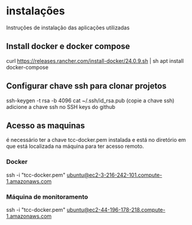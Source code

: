 # instalações
Instruções de instalação das aplicações utilizadas

## Install docker e docker compose
curl https://releases.rancher.com/install-docker/24.0.9.sh | sh
apt install docker-compose

## Configurar chave ssh para clonar projetos
ssh-keygen -t rsa -b 4096
cat ~/.ssh/id_rsa.pub (copie a chave ssh)
adicione a chave ssh no SSH keys do github

## Acesso as maquinas
é necessário ter a chave tcc-docker.pem instalada e está no diretório em que está localizada na máquina para ter acesso remoto.
### Docker
ssh -i "tcc-docker.pem" ubuntu@ec2-3-216-242-101.compute-1.amazonaws.com
### Máquina de monitoramento
ssh -i "tcc-docker.pem" ubuntu@ec2-44-196-178-218.compute-1.amazonaws.com
